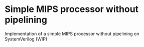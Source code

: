 # Simple MIPS processor without pipelining
Implementation of a simple MIPS processor without pipelining on SystemVerilog
(WIP)
